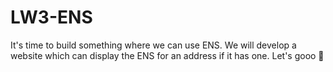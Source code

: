 # LW3-ENS
It's time to build something where we can use ENS. We will develop a website which can display the ENS for an address if it has one. Let's gooo 🚀
